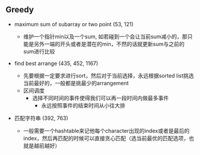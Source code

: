 ## Greedy

* maximum sum of subarray or two point (53, 121)
    * 维护一个指针min以及一个sum, 如若碰到一个会让当前sum减小的，那只能是另外一端的开头或者是潜在的min，不然的话就更新sum与之前的sum进行比较

* find best arrange (435, 452, 1167)
    * 先要根据一定要求进行sort，然后对于当前选择，永远根据sorted list挑选当前最好的，一般都是挑最少的arrangement
    * 区间调度
        * 选择不同时间的事件使得我们可以再一段时间内做最多事件
            * 永远按照事件的结束时间从小往大排

* 匹配字符串 (392, 763)
    * 一般需要一个hashtable来记他每个character出现的index或者是最后的index，然后再匹配的时候可以直接贪心匹配（选当前最优的匹配选项，也就是越前越好）

